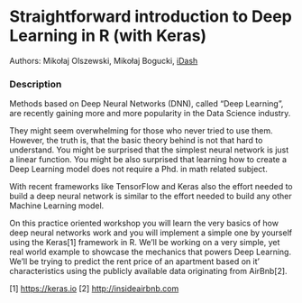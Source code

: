 # Straightforward introduction to Deep Learning in R (with Keras)

Authors: Mikołaj Olszewski, Mikołaj Bogucki, [iDash](https://idash.pl/)

### Description

Methods based on Deep Neural Networks (DNN), called “Deep Learning”, are recently gaining more and more popularity in the Data Science industry. 

They might seem overwhelming for those who never tried to use them. However, the truth is, that the basic theory behind is not that hard to understand. You might be surprised that the simplest neural network is just a linear function. You might be also surprised that learning how to create a Deep Learning model does not require a Phd. in math related subject. 

With recent frameworks like TensorFlow and Keras also the effort needed to build a deep neural network is similar to the effort needed to build any other Machine Learning model.

On this practice oriented workshop you will learn the very basics of how deep neural networks work and you will implement a simple one by yourself using the Keras[1] framework in R. We’ll be working on a very simple, yet real world example to showcase the mechanics that powers Deep Learning. We’ll be trying to predict the rent price of an apartment based on it’ characteristics using the publicly available data originating from AirBnb[2].

[1] https://keras.io
[2] http://insideairbnb.com 